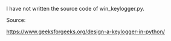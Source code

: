 I have not written the source code of win_keylogger.py.

Source:

https://www.geeksforgeeks.org/design-a-keylogger-in-python/
